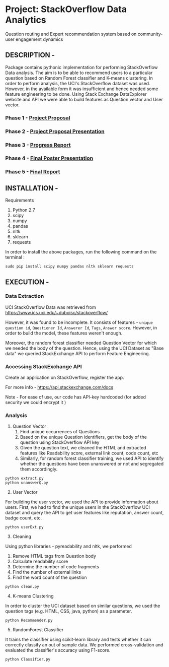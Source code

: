 # Project: StackOverflow Data Analytics
Question routing and Expert recommendation system based on community-user engagement dynamics

## DESCRIPTION - 
Package contains pythonic implementation for performing StackOverflow Data analysis. The aim is to be able to recommend users to a particular question based on Random Forest classifier and K-means clustering. In order to perform analysis, the UCI's StackOverflow dataset was used. However, in the available form it was insufficient and hence needed some feature engineering to be done. Using Stack Exchange DataExplorer website and API we were able to build features as Question vector and User vector.


### Phase 1 - [Project Proposal](DOC/team37proposal.pdf)
### Phase 2 - [Project Proposal Presentation](DOC/team37slides.pdf)
### Phase 3 - [Progress Report](DOC/team37progress.pdf)
### Phase 4 - [Final Poster Presentation](DOC/team37poster.pdf)
### Phase 5 - [Final Report](DOC/team37report.pdf)



## INSTALLATION - 
Requirements
1. Python 2.7
2. scipy
3. numpy
4. pandas
5. nltk
6. sklearn
7. requests

In order to install the above packages, run the following command on the terminal :
```
sudo pip install scipy numpy pandas nltk sklearn requests
```

## EXECUTION - 
### Data Extraction
UCI StackOverflow Data was retrieved from https://www.ics.uci.edu/~duboisc/stackoverflow/

However, it was found to be incomplete. It consists of features - `unique question id`, `Questioner Id`, `Answerer Id`, `Tags`, `Answer score`.
However, in order to build the model, these features weren't enough.

Moreover, the random forest classifier needed Question Vector for which we needed the body of the question. Hence, using the UCI Dataset as "Base data" we queried StackExchange API to perform Feature Engineering.

### Accessing StackExchange API
Create an application on StackOverflow, register the app. 

For more info - https://api.stackexchange.com/docs

Note - For ease of use, our code has API-key hardcoded (for added security we could encrypt it )

### Analysis
1. Question Vector
   1. Find unique occurrences of Questions
   2. Based on the unique Question identifiers, get the body of the question using StackOverflow API key
   3. Given the question text, we cleaned the HTML and extracted features like Readability score, external link count, code count, etc
   4. Similarly, for random forest classifier training, we used API to identify whether the questions have been unanswered or not and segregated them accordingly.

```
python extract.py
python unanswerQ.py
```

2. User Vector

For building the user vector, we used the API to provide information about users.
First, we had to find the unique users in the StackOverflow UCI dataset and query the API to get user features like reputation, answer count, badge count, etc.

```
python userExt.py
```

3. Cleaning

Using python libraries - pyreadability and nltk, we performed 
   1. Remove HTML tags from Question body
   2. Calculate readability score
   3. Determine the number of code fragments
   4. Find the number of external links
   5. Find the word count of the question

```
python clean.py
```

4. K-means Clustering

In order to cluster the UCI dataset based on similar questions, we used the question tags (e.g. HTML, CSS, java, python) as a parameter.

```
python Recommender.py
```

5. RandomForest Classifier

It trains the classifier using scikit-learn library and tests whether it can correctly classify an out of sample data. We performed cross-validation and evaluated the classifier's accuracy using F1-score.

```
python Classifier.py
```
